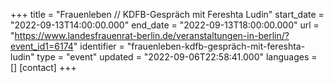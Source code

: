 +++
title = "Frauenleben // KDFB-Gespräch mit Fereshta Ludin"
start_date = "2022-09-13T14:00:00.000"
end_date = "2022-09-13T18:00:00.000"
url = "https://www.landesfrauenrat-berlin.de/veranstaltungen-in-berlin/?event_id1=6174"
identifier = "frauenleben-kdfb-gespräch-mit-fereshta-ludin"
type = "event"
updated = "2022-09-06T22:58:41.000"
languages = []
[contact]
+++